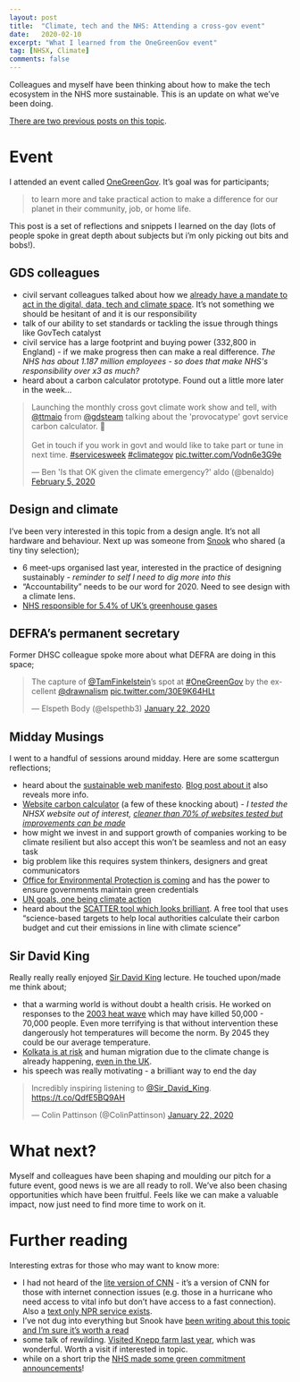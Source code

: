 ```yaml
---
layout: post
title:  "Climate, tech and the NHS: Attending a cross-gov event"
date:   2020-02-10
excerpt: "What I learned from the OneGreenGov event"
tag: [NHSX, Climate]
comments: false
---
```

Colleagues and myself have been thinking about how to make the tech ecosystem in the NHS more sustainable. This is an update on what we’ve been doing. 

[There are two previous posts on this topic](https://colinpattinson.github.io/tags/#Climate).

# Event
I attended an event called [OneGreenGov](https://medium.com/oneteamgov/announcing-a-one-green-gov-event-6e8c91f43429). It’s goal was for participants;

> to learn more and take practical action to make a difference for our planet in their community, job, or home life.

This post is a set of reflections and snippets I learned on the day (lots of people spoke in great depth about subjects but i’m only picking out bits and bobs!).

## GDS colleagues
- civil servant colleagues talked about how we [already have a mandate to act in the digital, data, tech and climate space](https://www.gov.uk/government/collections/greening-government-commitments). It’s not something we should be hesitant of and it is our responsibility
- talk of our ability to set standards or tackling the issue through things like GovTech catalyst
-  civil service has a large footprint and buying power (332,800 in England) - if we make progress then can make a real difference. _The NHS has about 1.187 million employees - so does that make NHS's responsibility over x3 as much?_
- heard about a carbon calculator prototype. Found out a little more later in the week…

<blockquote class="twitter-tweet"><p lang="en" dir="ltr">Launching the monthly cross govt climate work show and tell, with <a href="https://twitter.com/ttmaio?ref_src=twsrc%5Etfw">@ttmaio</a> from <a href="https://twitter.com/GDSTeam?ref_src=twsrc%5Etfw">@gdsteam</a> talking about the &#39;provocatype&#39; govt service carbon calculator. 🌳<br><br>Get in touch if you work in govt and would like to take part or tune in next time. <a href="https://twitter.com/hashtag/servicesweek?src=hash&amp;ref_src=twsrc%5Etfw">#servicesweek</a> <a href="https://twitter.com/hashtag/climategov?src=hash&amp;ref_src=twsrc%5Etfw">#climategov</a> <a href="https://t.co/Vodn6e3G9e">pic.twitter.com/Vodn6e3G9e</a></p>&mdash; Ben &#39;Is that OK given the climate emergency?&#39; aldo (@benaldo) <a href="https://twitter.com/benaldo/status/1225016482314235904?ref_src=twsrc%5Etfw">February 5, 2020</a></blockquote> <script async src="https://platform.twitter.com/widgets.js" charset="utf-8"></script> 

## Design and climate
I’ve been very interested in this topic from a design angle. It’s not all hardware and behaviour. Next up was someone from [Snook](https://wearesnook.com/) who shared (a tiny tiny selection);
- 6 meet-ups organised last year, interested in the practice of designing sustainably - _reminder to self I need to dig more into this_
- “Accountability” needs to be our word for 2020. Need to see design with a climate lens.
- [NHS responsible for 5.4% of UK’s greenhouse gases](https://www.theguardian.com/society/2019/sep/18/hospitals-planet-health-anaesthetic-gases-electric-ambulances-dialysis-nhs-carbon-footprint)

## DEFRA’s permanent secretary
Former DHSC colleague spoke more about what DEFRA are doing in this space;

<blockquote class="twitter-tweet"><p lang="en" dir="ltr">The capture of <a href="https://twitter.com/TamFinkelstein?ref_src=twsrc%5Etfw">@TamFinkelstein</a>’s spot at <a href="https://twitter.com/hashtag/OneGreenGov?src=hash&amp;ref_src=twsrc%5Etfw">#OneGreenGov</a> by the excellent <a href="https://twitter.com/drawnalism?ref_src=twsrc%5Etfw">@drawnalism</a> <a href="https://t.co/30E9K64HLt">pic.twitter.com/30E9K64HLt</a></p>&mdash; Elspeth Body (@elspethb3) <a href="https://twitter.com/elspethb3/status/1220009562255822849?ref_src=twsrc%5Etfw">January 22, 2020</a></blockquote> <script async src="https://platform.twitter.com/widgets.js" charset="utf-8"></script> 

## Midday Musings
I went to a handful of sessions around midday. Here are some scattergun reflections;
- heard about the [sustainable web manifesto](https://www.sustainablewebmanifesto.com). [Blog post about it](https://www.wholegraindigital.com/blog/introducing-the-sustainable-web-manifesto/) also reveals more info.
- [Website carbon calculator](https://www.websitecarbon.com) (a few of these knocking about) - _I tested the NHSX website out of interest, [cleaner than 70% of websites tested but improvements can be made](https://www.websitecarbon.com/website/nhsx-nhs-uk/)_
- how might we invest in and support growth of companies working to be climate resilient but also accept this won’t be seamless and not an easy task
- big problem like this requires system thinkers, designers and great communicators
- [Office for Environmental Protection is coming](https://deframedia.blog.gov.uk/2019/10/16/new-office-for-environmental-protection-will-ensure-governments-maintain-green-credentials/) and has the power to ensure governments maintain green credentials
- [UN goals, one being climate action](https://www.un.org/development/desa/disabilities/envision2030-goal13.html)
- heard about the [SCATTER tool which looks brilliant](https://scattercities.com/). A free tool that uses “science-based targets to help local authorities calculate their carbon budget and cut their emissions in line with climate science” 

## Sir David King
Really really really enjoyed [Sir David King](https://en.wikipedia.org/wiki/David_King_(chemist)) lecture. He touched upon/made me think about;
- that a warming world is without doubt a health crisis. He worked on responses to the [2003 heat wave](https://en.wikipedia.org/wiki/2003_European_heat_wave) which may have killed 50,000 - 70,000 people. Even more terrifying is that without intervention these dangerously hot temperatures will become the norm. By 2045 they could be our average temperature.
- [Kolkata is at risk](https://www.independent.co.uk/news/long_reads/kolkata-india-climate-change-casuality-coastal-flooding-ganges-a8479516.html) and human migration due to the climate change is already happening, [even in the UK](https://www.theguardian.com/environment/2019/may/18/this-is-a-wake-up-call-the-villagers-who-could-be-britains-first-climate-refugees).
- his speech was really motivating - a brilliant way to end the day

<blockquote class="twitter-tweet"><p lang="en" dir="ltr">Incredibly inspiring listening to <a href="https://twitter.com/Sir_David_King?ref_src=twsrc%5Etfw">@Sir_David_King</a>. <a href="https://t.co/QdfE5BQ9AH">https://t.co/QdfE5BQ9AH</a></p>&mdash; Colin Pattinson (@ColinPattinson) <a href="https://twitter.com/ColinPattinson/status/1220027820618940416?ref_src=twsrc%5Etfw">January 22, 2020</a></blockquote> <script async src="https://platform.twitter.com/widgets.js" charset="utf-8"></script> 

# What next?
Myself and colleagues have been shaping and moulding our pitch for a future event, good news is we are all ready to roll. We’ve also been chasing opportunities which have been fruitful. Feels like we can make a valuable impact, now just need to find more time to work on it.

# Further reading
Interesting extras for those who may want to know more:
- I had not heard of the [lite version of CNN](http://lite.cnn.io/en) - it’s a version of CNN for those with internet connection issues (e.g. those in a hurricane who need access to vital info but don’t have access to a fast connection). Also a [text only NPR service exists](https://text.npr.org/). 
- I’ve not dug into everything but Snook have [been writing about this topic and I’m sure it’s worth a read](https://wearesnook.com/design-like-theres-a-climate-crisis/)
- some talk of rewilding. [Visited Knepp farm last year](https://knepp.co.uk/home), which was wonderful. Worth a visit if interested in topic.
- while on a short trip the [NHS made some green commitment announcements](https://www.england.nhs.uk/2020/01/greener-nhs-campaign-to-tackle-climate-health-emergency/)!

